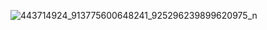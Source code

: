 
![443714924_913775600648241_925296239899620975_n](https://github.com/user-attachments/assets/b0f38998-62af-4e21-ae8f-2a35c9d949ce)
